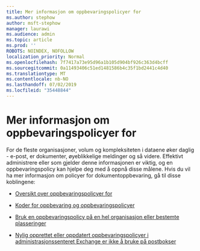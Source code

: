 ```yaml
---
title: Mer informasjon om oppbevaringspolicyer for
ms.author: stephow
author: msft-stephow
manager: laurawi
ms.audience: admin
ms.topic: article
ms.prod: ''
ROBOTS: NOINDEX, NOFOLLOW
localization_priority: Normal
ms.openlocfilehash: 7f7417a73e95d96a1b105d904bf926c363d4bcff
ms.sourcegitcommit: 0a11493406c51ed1481586b4c35f1bd2441c4d40
ms.translationtype: MT
ms.contentlocale: nb-NO
ms.lasthandoff: 07/02/2019
ms.locfileid: "35448844"
---
```

# <a name="more-info-about-retention-policies"></a>Mer informasjon om oppbevaringspolicyer for

For de fleste organisasjoner, volum og kompleksiteten i dataene øker daglig - e-post, er dokumenter, øyeblikkelige meldinger og så videre.
Effektivt administrere eller som gjelder denne informasjonen er viktig, og en oppbevaringspolicy kan hjelpe deg med å oppnå disse målene. Hvis du vil ha mer informasjon om policyer for dokumentoppbevaring, gå til disse koblingene:

- [Oversikt over oppbevaringspolicyer for](https://docs.microsoft.com/office365/securitycompliance/retention-policies)

- [Koder for oppbevaring og oppbevaringspolicyer](https://docs.microsoft.com/exchange/security-and-compliance/messaging-records-management/retention-tags-and-policies)

- [Bruk en oppbevaringspolicy på en hel organisasjon eller bestemte plasseringer](https://docs.microsoft.com/office365/securitycompliance/retention-policies#applying-a-retention-policy-to-an-entire-organization-or-specific-locations)

- [Nylig opprettet eller oppdatert oppbevaringspolicyer i administrasjonssenteret Exchange er ikke å bruke på postbokser](https://docs.microsoft.com/alchemyinsights/retention-policies-in-exchange-admin-center-not-working)

